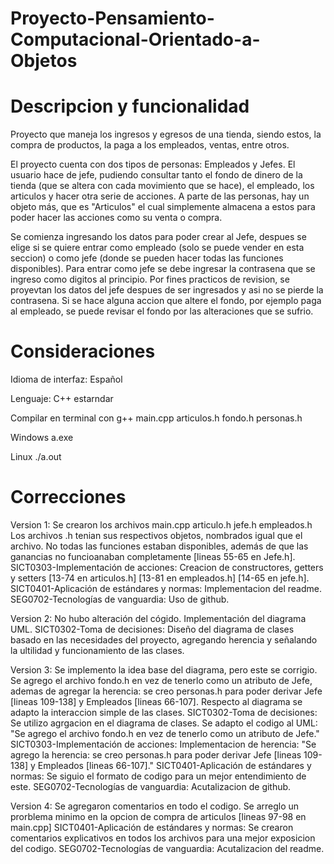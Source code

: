 # Proyecto-Pensamiento-Computacional-Orientado-a-Objetos

# Descripcion y funcionalidad

Proyecto que maneja los ingresos y egresos de una tienda, siendo estos, la compra de productos, la paga a los empleados, ventas, entre otros.

El proyecto cuenta con dos tipos de personas: Empleados y Jefes. El usuario hace de jefe, pudiendo consultar tanto el fondo de dinero de la tienda (que se altera con cada movimiento que se hace), el empleado, los articulos y hacer otra serie de acciones.
A parte de las personas, hay un objeto más, que es "Articulos" el cual simplemente almacena a estos para poder hacer las acciones como su venta o compra.

Se comienza ingresando los datos para poder crear al Jefe, despues se elige si se quiere entrar como empleado (solo se puede vender en esta seccion) o como jefe (donde se pueden hacer todas las funciones disponibles). Para entrar como jefe se debe ingresar la contrasena que se ingreso como digitos al principio. Por fines practicos de revision, se proyevtan los datos del jefe despues de ser ingresados y asi no se pierde la contrasena. Si se hace alguna accion que altere el fondo, por ejemplo paga al empleado, se puede revisar el fondo por las alteraciones que se sufrio.

# Consideraciones

Idioma de interfaz: Español

Lenguaje: C++ estarndar

Compilar en terminal con g++ main.cpp articulos.h fondo.h personas.h

Windows a.exe

Linux ./a.out

# Correcciones

Version 1: Se crearon los archivos main.cpp articulo.h jefe.h empleados.h Los archivos .h tenian sus respectivos objetos, nombrados igual que el archivo. No todas las funciones estaban disponibles, además de que las ganancias no funcioanaban completamente [lineas 55-65 en Jefe.h].
SICT0303-Implementación de acciones: Creacion de constructores, getters y setters [13-74 en articulos.h] [13-81 en empleados.h] [14-65 en jefe.h].
SICT0401-Aplicación de estándares y normas: Implementacion del readme.
SEG0702-Tecnologías de vanguardia: Uso de github.

Version 2: No hubo alteración del cógido. Implementación del diagrama UML.
SICT0302-Toma de decisiones: Diseño del diagrama de clases basado en las necesidades del proyecto, agregando herencia y señalando la ultilidad y funcionamiento de las clases.

Version 3: Se implemento la idea base del diagrama, pero este se corrigio. Se agrego el archivo fondo.h en vez de tenerlo como un atributo de Jefe, ademas de agregar la herencia: se creo personas.h para poder derivar Jefe [lineas 109-138] y Empleados [lineas 66-107]. Respecto al diagrama se adapto la interaccion simple de las clases.
SICT0302-Toma de decisiones: Se utilizo agrgacion en el diagrama de clases. Se adapto el codigo al UML: "Se agrego el archivo fondo.h en vez de tenerlo como un atributo de Jefe."
SICT0303-Implementación de acciones: Implementacion de herencia: "Se agrego la herencia: se creo personas.h para poder derivar Jefe [lineas 109-138] y Empleados [lineas 66-107]."
SICT0401-Aplicación de estándares y normas: Se siguio el formato de codigo para un mejor entendimiento de este.
SEG0702-Tecnologías de vanguardia: Acutalizacion de github.

Version 4: Se agregaron comentarios en todo el codigo. Se arreglo un prorblema minimo en la opcion de compra de articulos [lineas 97-98 en main.cpp]
SICT0401-Aplicación de estándares y normas: Se crearon comentarios explicativos en todos los archivos para una mejor exposicion del codigo.
SEG0702-Tecnologías de vanguardia: Acutalizacion del readme.
